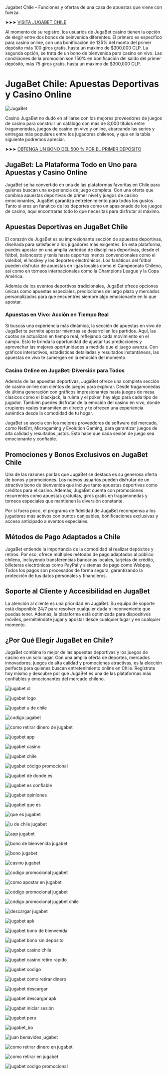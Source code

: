 Jugabet Chile – Funciones y ofertas de una casa de apuestas que viene con fuerza.

➤➤➤ [VISITA JUGABET CHILE](https://tinyurl.com/apk-chile)

Al momento de su registro, los usuarios de JugaBet casino tienen la opción de elegir entre dos bonos de beinvenida diferentes. El primero es específico para casino online, con una bonificación de 125% del monto del primer depósito más 100 giros gratis, hasta un máximo de $300,000 CLP. La segunda opción, se trata de un bono de bienvenida para casino en vivo. Las condiciones de la promoción son 150% en bonificación del saldo del primer depósito, más 75 giros gratis, hasta un máximo de $300,000 CLP.

# JugaBet Chile: Apuestas Deportivas y Casino Online

![JugaBet](https://ts2.mm.bing.net/th?q=JugaBet%20Chile)

Casino JugaBet no dudó en afiliarse con los mejores proveedores de juegos de casino para construir un catálogo con más de 8,000 títulos entre tragamonedas, juegos de casino en vivo y online, abarcando las series y entregas más populares entre los jugadores chilenos, y que en la tabla siguiente podremos apreciar.

➤➤➤ [OBTENGA UN BONO DEL 500 % POR EL PRIMER DEPÓSITO](https://tinyurl.com/apk-chile)

## JugaBet: La Plataforma Todo en Uno para Apuestas y Casino Online
JugaBet se ha convertido en una de las plataformas favoritas en Chile para quienes buscan una experiencia de juego completa. Con una oferta que combina apuestas deportivas de primer nivel y juegos de casino emocionantes, JugaBet garantiza entretenimiento para todos los gustos. Tanto si eres un fanático de los deportes como un apasionado de los juegos de casino, aquí encontrarás todo lo que necesitas para disfrutar al máximo.

## Apuestas Deportivas en JugaBet Chile
El corazón de JugaBet es su impresionante sección de apuestas deportivas, diseñada para satisfacer a los jugadores más exigentes. En esta plataforma, puedes apostar en una amplia variedad de disciplinas deportivas, desde el fútbol, baloncesto y tenis hasta deportes menos convencionales como el voleibol, el hockey y los deportes electrónicos. Los fanáticos del fútbol pueden disfrutar de apuestas en ligas locales como el Campeonato Chileno, así como en torneos internacionales como la Champions League y la Copa América.

Además de los eventos deportivos tradicionales, JugaBet ofrece opciones únicas como apuestas especiales, predicciones de largo plazo y mercados personalizados para que encuentres siempre algo emocionante en lo que apostar.


### Apuestas en Vivo: Acción en Tiempo Real
Si buscas una experiencia más dinámica, la sección de apuestas en vivo de JugaBet te permite apostar mientras se desarrollan los partidos. Aquí, las cuotas se actualizan en tiempo real, reflejando cada movimiento en el campo. Esto te brinda la oportunidad de ajustar tus predicciones y aprovechar las mejores oportunidades a medida que el juego avanza. Con gráficos interactivos, estadísticas detalladas y resultados instantáneos, las apuestas en vivo te sumergen en la emoción del momento.

### Casino Online en JugaBet: Diversión para Todos
Además de las apuestas deportivas, JugaBet ofrece una completa sección de casino online con cientos de juegos para explorar. Desde tragamonedas de última generación con gráficos impresionantes hasta juegos de mesa clásicos como el blackjack, la ruleta y el póker, hay algo para cada tipo de jugador. También puedes disfrutar de la emoción del casino en vivo, donde crupieres reales transmiten en directo y te ofrecen una experiencia auténtica desde la comodidad de tu hogar.

JugaBet se asocia con los mejores proveedores de software del mercado, como NetEnt, Microgaming y Evolution Gaming, para garantizar juegos de alta calidad y resultados justos. Esto hace que cada sesión de juego sea emocionante y confiable.


## Promociones y Bonos Exclusivos en JugaBet Chile
Una de las razones por las que JugaBet se destaca es su generosa oferta de bonos y promociones. Los nuevos usuarios pueden disfrutar de un atractivo bono de bienvenida que incluye tanto apuestas deportivas como créditos para el casino. Además, JugaBet cuenta con promociones recurrentes como apuestas gratuitas, giros gratis en tragamonedas y torneos especiales que mantienen la diversión constante.

Por si fuera poco, el programa de fidelidad de JugaBet recompensa a los jugadores más activos con puntos canjeables, bonificaciones exclusivas y acceso anticipado a eventos especiales.


## Métodos de Pago Adaptados a Chile
JugaBet entiende la importancia de la comodidad al realizar depósitos y retiros. Por eso, ofrece múltiples métodos de pago adaptados al público chileno, incluyendo transferencias bancarias locales, tarjetas de crédito, billeteras electrónicas como PayPal y sistemas de pago como Webpay. Todos los pagos son procesados de forma segura, garantizando la protección de tus datos personales y financieros.

## Soporte al Cliente y Accesibilidad en JugaBet
La atención al cliente es una prioridad en JugaBet. Su equipo de soporte está disponible 24/7 para resolver cualquier duda o inconveniente que puedas tener. Además, la plataforma está optimizada para dispositivos móviles, permitiéndote jugar y apostar desde cualquier lugar y en cualquier momento.

## ¿Por Qué Elegir JugaBet en Chile?
JugaBet combina lo mejor de las apuestas deportivas y los juegos de casino en un solo lugar. Con una amplia oferta de deportes, mercados innovadores, juegos de alta calidad y promociones atractivas, es la elección perfecta para quienes buscan entretenimiento online en Chile. Regístrate hoy mismo y descubre por qué JugaBet es una de las plataformas más confiables y emocionantes del mercado chileno.


![jugabet cl](https://ts2.mm.bing.net/th?q=jugabet%20cl)

![jugabet logo](https://ts2.mm.bing.net/th?q=jugabet%20logo)

![jugabet u de chile](https://ts2.mm.bing.net/th?q=jugabet%20u%20de%20chile)

![codigo jugabet](https://ts2.mm.bing.net/th?q=codigo%20jugabet)

![como retirar dinero de jugabet](https://ts2.mm.bing.net/th?q=como%20retirar%20dinero%20de%20jugabet)

![jugabet app](https://ts2.mm.bing.net/th?q=jugabet%20app)

![jugabet casino](https://ts2.mm.bing.net/th?q=jugabet%20casino)

![jugabet chile](https://ts2.mm.bing.net/th?q=jugabet%20chile)

![jugabet código promocional](https://ts2.mm.bing.net/th?q=jugabet%20código%20promocional)

![jugabet de donde es](https://ts2.mm.bing.net/th?q=jugabet%20de%20donde%20es)

![jugabet es confiable](https://ts2.mm.bing.net/th?q=jugabet%20es%20confiable)

![jugabet opiniones](https://ts2.mm.bing.net/th?q=jugabet%20opiniones)

![jugabet que es](https://ts2.mm.bing.net/th?q=jugabet%20que%20es)

![que es jugabet](https://ts2.mm.bing.net/th?q=que%20es%20jugabet)

![u de chile jugabet](https://ts2.mm.bing.net/th?q=u%20de%20chile%20jugabet)

![app jugabet](https://ts2.mm.bing.net/th?q=app%20jugabet)

![bono de bienvenida jugabet](https://ts2.mm.bing.net/th?q=bono%20de%20bienvenida%20jugabet)

![bono jugabet](https://ts2.mm.bing.net/th?q=bono%20jugabet)

![casino jugabet](https://ts2.mm.bing.net/th?q=casino%20jugabet)

![codigo promocional jugabet](https://ts2.mm.bing.net/th?q=codigo%20promocional%20jugabet)

![como apostar en jugabet](https://ts2.mm.bing.net/th?q=como%20apostar%20en%20jugabet)

![código promocional jugabet](https://ts2.mm.bing.net/th?q=código%20promocional%20jugabet)

![código promocional jugabet chile](https://ts2.mm.bing.net/th?q=código%20promocional%20jugabet%20chile)

![descargar jugabet](https://ts2.mm.bing.net/th?q=descargar%20jugabet)

![jugabet apk](https://ts2.mm.bing.net/th?q=jugabet%20apk)

![jugabet bono de bienvenida](https://ts2.mm.bing.net/th?q=jugabet%20bono%20de%20bienvenida)

![jugabet bono sin depósito](https://ts2.mm.bing.net/th?q=jugabet%20bono%20sin%20depósito)

![jugabet casino chile](https://ts2.mm.bing.net/th?q=jugabet%20casino%20chile)

![jugabet casino retiro rapido](https://ts2.mm.bing.net/th?q=jugabet%20casino%20retiro%20rapido)

![jugabet codigo](https://ts2.mm.bing.net/th?q=jugabet%20codigo)

![jugabet como retirar dinero](https://ts2.mm.bing.net/th?q=jugabet%20como%20retirar%20dinero)

![jugabet descargar](https://ts2.mm.bing.net/th?q=jugabet%20descargar)

![jugabet descargar apk](https://ts2.mm.bing.net/th?q=jugabet%20descargar%20apk)

![jugabet iniciar sesión](https://ts2.mm.bing.net/th?q=jugabet%20iniciar%20sesión)

![jugabet peru](https://ts2.mm.bing.net/th?q=jugabet%20peru)

![jugabet_bo](https://ts2.mm.bing.net/th?q=jugabet%20bo)

![juan benavides jugabet](https://ts2.mm.bing.net/th?q=juan%20benavides%20jugabet)

![como retirar dinero en jugabet](https://ts2.mm.bing.net/th?q=como%20retirar%20dinero%20en%20jugabet)

![como retirar en jugabet](https://ts2.mm.bing.net/th?q=como%20retirar%20en%20jugabet)

![jugabet codigo promocional](https://ts2.mm.bing.net/th?q=jugabet%20codigo%20promocional)
